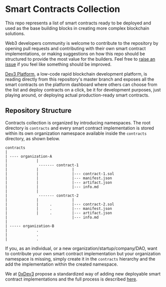 # Smart Contracts Collection

This repo represents a list of smart contracts ready to be deployed and used as the base building blocks in
creating more complex blockchain solutions.

Web3 developers community is welcome to contribute to the repository by opening pull requests and contributing with their
own smart contract implementations, or making suggestions on how this repo should be structured to provide the most value for the builders. Feel free to [raise an issue](https://github.com/0xDev3/dev3-contracts/issues) if you feel like something should be improved.

[Dev3 Platform](https://app.dev3.sh), a low-code rapid blockchain development platform, is reading directly from this repository's master branch and exposes all the smart contracts on the platform dashboard where others can choose from the list and deploy contracts on a click, be it for development purposes, just playing around, or deploying actual production-ready smart contracts.

## Repository Structure

Contracts collection is organized by introducing namespaces. The root directory is `contracts` and every smart contract implementation is stored within its own organization namespace available inside the `contracts` directory, as shown below.

```
contracts
|
| ---- organization-A
|             |
|              ------- contract-1
|             |               |
|             |               |--- contract-1.sol
|             |               |--- manifest.json
|             |               |--- artifact.json
|             |               |--- info.md
|             |
|              ------- contract-2
|             |               |
|             |     .         |--- contract-2.sol
|             |     .         |--- manifest.json
|             |     .         |--- artifact.json
|                             |--- info.md
|                           
| ----- organization-B
|             .
|             .
|             .
```
If you, as an individual, or a new organization/startup/company/DAO, want to contribute your own smart contract implementation but your organization namespace is missing, simply create it in the `contracts` hierarchy and the add the implementation within the created namespace.

We at [0xDev3](https://dev3.sh) propose a standardized way of adding new deployable smart contract implementations and the full process is described [here](docs/CONTRIBUTING.md).
